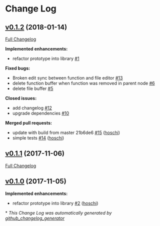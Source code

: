 # Change Log

## [v0.1.2](https://github.com/hoschi/yode/tree/v0.1.2) (2018-01-14)
[Full Changelog](https://github.com/hoschi/yode/compare/v0.1.1...v0.1.2)

**Implemented enhancements:**

- refactor prototype into library [\#1](https://github.com/hoschi/yode/issues/1)

**Fixed bugs:**

- Broken edit sync between function and file editor [\#13](https://github.com/hoschi/yode/issues/13)
- delete function buffer when function was removed in parent node [\#6](https://github.com/hoschi/yode/issues/6)
- delete file buffer [\#5](https://github.com/hoschi/yode/issues/5)

**Closed issues:**

- add changelog [\#12](https://github.com/hoschi/yode/issues/12)
- upgrade dependencies [\#10](https://github.com/hoschi/yode/issues/10)

**Merged pull requests:**

- update with build from master 21b6de6 [\#15](https://github.com/hoschi/yode/pull/15) ([hoschi](https://github.com/hoschi))
- simple tests [\#14](https://github.com/hoschi/yode/pull/14) ([hoschi](https://github.com/hoschi))

## [v0.1.1](https://github.com/hoschi/yode/tree/v0.1.1) (2017-11-06)
[Full Changelog](https://github.com/hoschi/yode/compare/v0.1.0...v0.1.1)

## [v0.1.0](https://github.com/hoschi/yode/tree/v0.1.0) (2017-11-05)
**Implemented enhancements:**

- refactor prototype into library [\#2](https://github.com/hoschi/yode/pull/2) ([hoschi](https://github.com/hoschi))



\* *This Change Log was automatically generated by [github_changelog_generator](https://github.com/skywinder/Github-Changelog-Generator)*